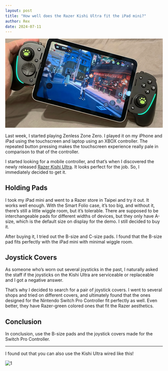 ```yaml
---
layout: post
title: "How well does the Razer Kishi Ultra fit the iPad mini?"
author: Rex
date: 2024-07-11
---
```


![cover](cover.png)

Last week, I started playing Zenless Zone Zero. I played it on my iPhone and iPad using the touchscreen and laptop using an XBOX controller. The repeated button pressing makes the touchscreen experience really pale in comparison to that of the controller.

I started looking for a mobile controller, and that’s when I discovered the newly released [Razer Kishi Ultra](https://www.razer.com/mobile-controllers/razer-kishi-ultra). It looks perfect for the job. So, I immediately decided to get it.

## Holding Pads

I took my iPad mini and went to a Razer store in Taipei and try it out. It works well enough. With the Smart Folio case, it’s too big, and without it, there’s still a little wiggle room, but it’s tolerable. There are supposed to be interchangeable pads for different widths of devices, but they only have A-size, which is the default size on display for the demo. I still decided to buy it.

After buying it, I tried out the B-size and C-size pads. I found that the B-size pad fits perfectly with the iPad mini with minimal wiggle room.

## Joystick Covers

As someone who’s worn out several joysticks in the past, I naturally asked the staff if the joysticks on the Kishi Ultra are serviceable or replaceable and I got a negative answer.

That’s why I decided to search for a pair of joystick covers. I went to several shops and tried on different covers, and ultimately found that the ones designed for the Nintendo Switch Pro Controller fit perfectly as well. Even better, they have Razer-green colored ones that fit the Razer aesthetics.

## Conclusion

In conclusion, use the B-size pads and the joystick covers made for the Switch Pro Controller.

---

I found out that you can also use the Kishi Ultra wired like this!

![1](1.png)
